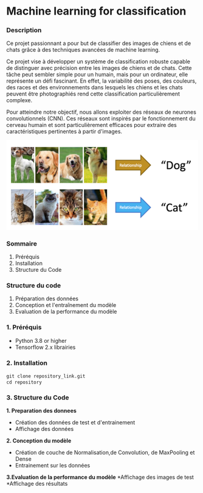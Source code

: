 # Machine learning for classification

### Description
Ce projet passionnant a pour but de classifier des images de chiens et de chats grâce à des techniques avancées de machine learning.

Ce projet vise à développer un système de classification robuste capable de distinguer avec précision entre les images de chiens et de chats.
Cette tâche peut sembler simple pour un humain, mais pour un ordinateur, elle représente un défi fascinant. 
En effet, la variabilité des poses, des couleurs, des races et des environnements dans lesquels les chiens et les chats peuvent être photographiés rend cette classification particulièrement complexe.

Pour atteindre notre objectif, nous allons exploiter des réseaux de neurones convolutionnels (CNN). Ces réseaux sont inspirés par le fonctionnement du cerveau humain et sont particulièrement efficaces pour extraire des caractéristiques pertinentes à partir d'images.

![Machine learnin classification](1_qnLIIcszIo2xBwI3LKcjSQ.png)



 ### Sommaire
1. Préréquis
2. Installation
3. Structure du Code

 ### Structure du code
1. Préparation des données
2. Conception et l'entraînement du modèle
3. Evaluation de la performance du modèle

### 1. Préréquis
* Python 3.8 or higher
* Tensorflow 2.x librairies

### 2. Installation
```
git clone repository_link.git
cd repository
```

### 3. Structure du Code

**1. Preparation des donnees**
* Création des données de test et d'entrainement
* Affichage des données 

**2. Conception du modèle**
* Création de couche de Normalisation,de Convolution, de MaxPooling et Dense
* Entrainement sur les données

**3.Evaluation de la performance du modèle**
*Affichage des images de test
*Affichage des résultats